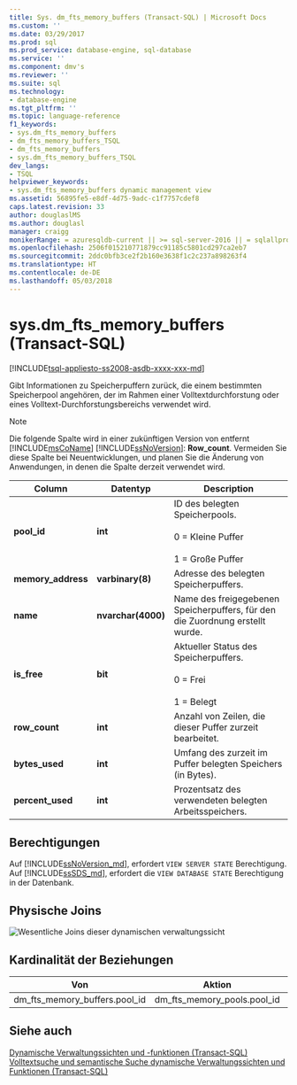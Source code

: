 ```yaml
---
title: Sys. dm_fts_memory_buffers (Transact-SQL) | Microsoft Docs
ms.custom: ''
ms.date: 03/29/2017
ms.prod: sql
ms.prod_service: database-engine, sql-database
ms.service: ''
ms.component: dmv's
ms.reviewer: ''
ms.suite: sql
ms.technology:
- database-engine
ms.tgt_pltfrm: ''
ms.topic: language-reference
f1_keywords:
- sys.dm_fts_memory_buffers
- dm_fts_memory_buffers_TSQL
- dm_fts_memory_buffers
- sys.dm_fts_memory_buffers_TSQL
dev_langs:
- TSQL
helpviewer_keywords:
- sys.dm_fts_memory_buffers dynamic management view
ms.assetid: 56895fe5-e8df-4d75-9adc-c1f7757cdef8
caps.latest.revision: 33
author: douglaslMS
ms.author: douglasl
manager: craigg
monikerRange: = azuresqldb-current || >= sql-server-2016 || = sqlallproducts-allversions
ms.openlocfilehash: 2506f015210771879cc91185c5801cd297ca2eb7
ms.sourcegitcommit: 2ddc0bfb3ce2f2b160e3638f1c2c237a898263f4
ms.translationtype: HT
ms.contentlocale: de-DE
ms.lasthandoff: 05/03/2018
---
```

# <a name="sysdmftsmemorybuffers-transact-sql"></a>sys.dm_fts_memory_buffers (Transact-SQL)
[!INCLUDE[tsql-appliesto-ss2008-asdb-xxxx-xxx-md](../../includes/tsql-appliesto-ss2008-asdb-xxxx-xxx-md.md)]

  Gibt Informationen zu Speicherpuffern zurück, die einem bestimmten Speicherpool angehören, der im Rahmen einer Volltextdurchforstung oder eines Volltext-Durchforstungsbereichs verwendet wird.  
  
> [!NOTE]
> Die folgende Spalte wird in einer zukünftigen Version von entfernt [!INCLUDE[msCoName](../../includes/msconame-md.md)] [!INCLUDE[ssNoVersion](../../includes/ssnoversion-md.md)]: **Row_count**. Vermeiden Sie diese Spalte bei Neuentwicklungen, und planen Sie die Änderung von Anwendungen, in denen die Spalte derzeit verwendet wird.  

  
|Column|Datentyp|Description|  
|------------|---------------|-----------------|  
|**pool_id**|**int**|ID des belegten Speicherpools.<br /><br /> 0 = Kleine Puffer<br /><br /> 1 = Große Puffer|  
|**memory_address**|**varbinary(8)**|Adresse des belegten Speicherpuffers.|  
|**name**|**nvarchar(4000)**|Name des freigegebenen Speicherpuffers, für den die Zuordnung erstellt wurde.|  
|**is_free**|**bit**|Aktueller Status des Speicherpuffers.<br /><br /> 0 = Frei<br /><br /> 1 = Belegt|  
|**row_count**|**int**|Anzahl von Zeilen, die dieser Puffer zurzeit bearbeitet.|  
|**bytes_used**|**int**|Umfang des zurzeit im Puffer belegten Speichers (in Bytes).|  
|**percent_used**|**int**|Prozentsatz des verwendeten belegten Arbeitsspeichers.|  
  
## <a name="permissions"></a>Berechtigungen  

Auf [!INCLUDE[ssNoVersion_md](../../includes/ssnoversion-md.md)], erfordert `VIEW SERVER STATE` Berechtigung.   
Auf [!INCLUDE[ssSDS_md](../../includes/sssds-md.md)], erfordert die `VIEW DATABASE STATE` Berechtigung in der Datenbank.   
  
## <a name="physical-joins"></a>Physische Joins  
 ![Wesentliche Joins dieser dynamischen verwaltungssicht](../../relational-databases/system-dynamic-management-views/media/join-dm-fts-memory-buffers-1.gif "wesentliche Joins dieser dynamischen verwaltungssicht")  
  
## <a name="relationship-cardinalities"></a>Kardinalität der Beziehungen  
  
|Von|Aktion|Beziehung|  
|----------|--------|------------------|  
|dm_fts_memory_buffers.pool_id|dm_fts_memory_pools.pool_id|n:1|  
  
## <a name="see-also"></a>Siehe auch  
 [Dynamische Verwaltungssichten und -funktionen &#40;Transact-SQL&#41;](~/relational-databases/system-dynamic-management-views/system-dynamic-management-views.md)   
 [Volltextsuche und semantische Suche dynamische Verwaltungssichten und Funktionen &#40;Transact-SQL&#41;](../../relational-databases/system-dynamic-management-views/full-text-and-semantic-search-dynamic-management-views-functions.md)  
  
  

